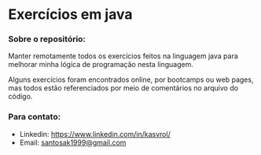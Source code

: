 <h1>Exercícios em java</h1>

<h3>Sobre o repositório: </h3>
<p>Manter remotamente todos os exercícios feitos na linguagem java para melhorar minha lógica de programação nesta linguagem.</p>

<p>Alguns exercícios foram encontrados online, por bootcamps ou web pages, mas todos estão referenciados por meio de comentários no arquivo do código.</p>

<h3>Para contato: </h3>

- Linkedin: https://www.linkedin.com/in/kasvrol/
- Email: santosak1999@gmail.com
